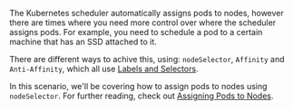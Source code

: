 The Kubernetes scheduler automatically assigns pods to nodes, however there are times where you need more control over where the scheduler assigns pods. For example, you need to schedule a pod to a certain machine that has an SSD attached to it.

There are different ways to achive this, using: `nodeSelector`, `Affinity` and `Anti-Affinity`, which all use [Labels and Selectors](https://kubernetes.io/docs/concepts/overview/working-with-objects/labels/).

In this scenario, we'll be covering how to assign pods to nodes using `nodeSelector`. For further reading, check out [Assigning Pods to Nodes](https://kubernetes.io/docs/concepts/configuration/assign-pod-node/).
